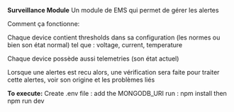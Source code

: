 **Surveillance Module**
Un module de EMS qui permet de gérer les alertes

Comment ça fonctionne:

Chaque device contient thresholds dans sa configuration (les normes ou bien son état normal) tel que : 
voltage, current, temperature

Chaque device possède aussi telemetries (son état actuel)

Lorsque une alertes est recu alors, une vérification sera faite pour traiter cette alertes, voir son origine et les problèmes liés

**To execute:**
Create .env file : add the MONGODB_URI
run : npm install then npm run dev
